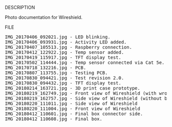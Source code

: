 DESCRIPTION

Photo documentation for Wireshield.

FILE
<pre>
IMG_20170406_092021.jpg - LED blinking.
IMG_20170406_093931.jpg - Activity LED added.
IMG_20170407_105513.jpg - Raspberry connection.
IMG_20170412_122922.jpg - Temp sensor added.
IMG_20170419_115917.jpg - TFT display test.
IMG_20170502_114444.jpg - Temp sensor connected via Cat 5e.
IMG_20170718_132216.jpg - PCB.
IMG_20170807_113755.jpg - Testing PCB.
IMG_20170830_094421.jpg - Test revision 2.0.
IMG_20170830_094432.jpg - TFT display test.
IMG_20180214_163721.jpg - 3D print case prototype.
IMG_20180219_162749.jpg - Front view of Wireshield (with wrong screwed screw)
IMG_20180219_162757.jpg - Side view of Wireshield (without button)
IMG_20180220_111011.jpg - Side view of Wireshield 
IMG_20180220_111004.jpg - Front view of Wireshield
IMG_20180412_110601.jpg - Final box connector side.
IMG_20180412_110608.jpg - Final box.
</pre>
